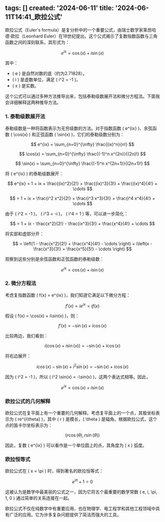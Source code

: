 tags: []
created: '2024-06-11'
title: '2024-06-11T14:41_欧拉公式'
---

欧拉公式（Euler's formula）是复分析中的一个重要公式，由瑞士数学家莱昂哈德·欧拉（Leonhard Euler）在18世纪提出。这个公式揭示了复数指数函数与三角函数之间的深刻联系，其形式为：

$$
e^{ix} = \cos(x) + i\sin(x)
$$

其中：
- \( e \) 是自然对数的底（约为2.71828）。
- \( i \) 是虚数单位，满足 \( i^2 = -1 \)。
- \( x \) 是实数。

这个公式可以通过多种方法推导出来，包括泰勒级数展开法和微分方程法。下面我会详细解释这两种推导方法。

### 1. 泰勒级数展开法

泰勒级数是一种将函数表示为无穷级数的方法。对于指数函数 \( e^{ix} \)、余弦函数 \( \cos(x) \) 和正弦函数 \( \sin(x) \)，它们的泰勒级数分别为：

$$
e^{ix} = \sum_{n=0}^{\infty} \frac{(ix)^n}{n!}
$$

$$
\cos(x) = \sum_{n=0}^{\infty} \frac{(-1)^n x^{2n}}{(2n)!}
$$

$$
\sin(x) = \sum_{n=0}^{\infty} \frac{(-1)^n x^{2n+1}}{(2n+1)!}
$$

将 \( e^{ix} \) 的泰勒级数展开：

$$
e^{ix} = 1 + ix + \frac{(ix)^2}{2!} + \frac{(ix)^3}{3!} + \frac{(ix)^4}{4!} + \cdots
$$

$$
= 1 + ix + \frac{i^2 x^2}{2!} + \frac{i^3 x^3}{3!} + \frac{i^4 x^4}{4!} + \cdots
$$

由于 \( i^2 = -1 \)， \( i^3 = -i \)， \( i^4 = 1 \) 等，可以进一步简化：

$$
= 1 + ix - \frac{x^2}{2!} - \frac{ix^3}{3!} + \frac{x^4}{4!} + \cdots
$$

将实部和虚部分开：

$$
= \left(1 - \frac{x^2}{2!} + \frac{x^4}{4!} - \cdots \right) + i\left(x - \frac{x^3}{3!} + \frac{x^5}{5!} - \cdots \right)
$$

观察到这些分别是余弦函数和正弦函数的泰勒级数：

$$
e^{ix} = \cos(x) + i\sin(x)
$$

### 2. 微分方程法

考虑复指数函数 \( f(x) = e^{ix} \)，我们知道它满足以下微分方程：

$$
f'(x) = i e^{ix} = if(x)
$$

假设 \( f(x) = \cos(x) + i\sin(x) \)，则：

$$
f'(x) = -\sin(x) + i\cos(x)
$$

比较两边，我们看到：

$$
i(\cos(x) + i\sin(x)) = -\sin(x) + i\cos(x)
$$

将右边展开：

$$
i\cos(x) - \sin(x) + i^2 \sin(x) = -\sin(x) + i\cos(x)
$$

因为 \( i^2 = -1 \)，所以 \( i^2 \sin(x) = -\sin(x) \)，这两个表达式相等。因此，

$$
e^{ix} = \cos(x) + i\sin(x)
$$

### 欧拉公式的几何解释

欧拉公式在复平面上有一个重要的几何解释。考虑复平面上的一个点，其极坐标表示为 \( re^{i\theta} \)，其中 \( r \) 是模长，\( \theta \) 是辐角。根据欧拉公式，这个点的笛卡尔坐标表示为：

$$
(r\cos(\theta), r\sin(\theta))
$$

因此，复数 \( e^{ix} \) 可以看作是一个单位圆上的点，其角度为 \( x \) 弧度。

### 欧拉恒等式

欧拉公式在 \( x = \pi \) 时，得到著名的欧拉恒等式：

$$
e^{i\pi} + 1 = 0
$$

这被认为是数学中最美丽的公式之一，因为它将五个最重要的数学常数 \( e, i, \pi, 1, 0 \) 通过简单的关系连接在一起。

欧拉公式不仅在纯数学中有重要应用，也在物理学、电工程学和其他工程领域中具有广泛的应用。它为许多复杂问题提供了简洁而强大的工具。
